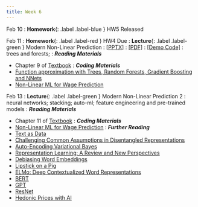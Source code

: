 ```yaml
---
title: Week 6
---
```

Feb 10
: **Homework**{: .label .label-blue } HW5 Released

Feb 11
: **Homework**{: .label .label-red } HW4 Due
: **Lecture**{: .label .label-green } Modern Non-Linear Prediction
  : [[PPTX]](https://github.com/stanford-msande228/winter25/raw/main/assets/presentations/MSANDE228_Lecture11_Modern_Nonlinear_Prediction.pptx)
  : [[PDF]](https://github.com/stanford-msande228/winter25/raw/main/assets/presentations/MSANDE228_Lecture11_Modern_Nonlinear_Prediction.pdf)
  : [[Demo Code]](https://colab.research.google.com/github/stanford-msande228/winter25/blob/main/assets/code/Lecture11-Demo.ipynb)
: trees and forests;
: ***Reading Materials***
- Chapter 9 of [Textbook](https://causalml-book.org)
: ***Coding Materials***
- [Function approximation with Trees, Random Forests, Gradient Boosting and NNets](https://colab.research.google.com/github/CausalAIBook/MetricsMLNotebooks/blob/main/PM3/python-functional-approximation-by-nn-and-rf.ipynb)
- [Non-Linear ML for Wage Prediction](https://colab.research.google.com/github/CausalAIBook/MetricsMLNotebooks/blob/main/PM3/python-nonlinear-ml-for-wage-prediction.ipynb)

Feb 13
: **Lecture**{: .label .label-green } Modern Non-Linear Prediction 2
: neural networks; stacking; auto-ml; feature engineering and pre-trained models
: ***Reading Materials***
- Chapter 11 of [Textbook](https://causalml-book.org)
: ***Coding Materials***
- [Non-Linear ML for Wage Prediction](https://colab.research.google.com/github/CausalAIBook/MetricsMLNotebooks/blob/main/PM3/python-nonlinear-ml-for-wage-prediction.ipynb)
: ***Further Reading***
- [Text as Data](https://www.aeaweb.org/articles?id=10.1257/jel.20181020)
- [Challenging Common Assumptions in Disentangled Representations](https://arxiv.org/abs/1811.12359)
- [Auto-Encoding Variational Bayes](https://arxiv.org/abs/1312.6114)
- [Representation Learning: A Review and New Perspectives](https://arxiv.org/abs/1206.5538)
- [Debiasing Word Embeddings](https://arxiv.org/abs/1607.06520)
- [Lipstick on a Pig](https://arxiv.org/abs/1903.03862)
- [ELMo: Deep Contextualized Word Representations](https://arxiv.org/abs/1802.05365)
- [BERT](https://arxiv.org/abs/1810.04805)
- [GPT](https://s3-us-west-2.amazonaws.com/openai-assets/research-covers/language-unsupervised/language_understanding_paper.pdf)
- [ResNet](https://arxiv.org/abs/1512.03385)
- [Hedonic Prices with AI](https://www.cemmap.ac.uk/wp-content/uploads/2021/02/CWP0421-Hedonic-prices-and-quality-adjusted-price-indices-powered-by-AI-1.pdf)
